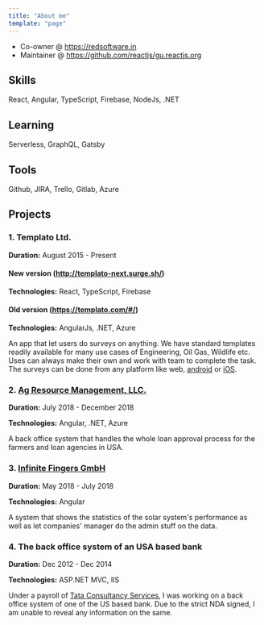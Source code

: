 ```yaml
---
title: "About me"
template: "page"
---
```


- Co-owner @ https://redsoftware.in
- Maintainer @ https://github.com/reactjs/gu.reactjs.org

## Skills

React, Angular, TypeScript, Firebase, NodeJs, .NET

## Learning

Serverless, GraphQL, Gatsby

## Tools

Github, JIRA, Trello, Gitlab, Azure

## Projects

### 1. Templato Ltd.

**Duration:** August 2015 - Present

#### New version (http://templato-next.surge.sh/)

**Technologies:** React, TypeScript, Firebase

#### Old version (https://templato.com/#/)

**Technologies:** AngularJs, .NET, Azure

An app that let users do surveys on anything. We have standard templates readily available for many use cases of Engineering, Oil Gas, Wildlife etc. Uses can always make their own and work with team to complete the task. The surveys can be done from any platform like web, [android](https://play.google.com/store/apps/details?id=com.templato.android.client) or [iOS](https://itunes.apple.com/us/app/templato-app/id1223067541?ls=1&mt=8).

### 2. [Ag Resource Management, LLC.](https://www.armlend.com/)

**Duration:** July 2018 - December 2018

**Technologies:** Angular, .NET, Azure

A back office system that handles the whole loan approval process for the farmers and loan agencies in USA.

### 3. [Infinite Fingers GmbH](https://www.infinitefingers.com/)

**Duration:** May 2018 - July 2018

**Technologies:** Angular

A system that shows the statistics of the solar system's performance as well as let companies' manager do the admin stuff on the data.

### 4. The back office system of an USA based bank

**Duration:** Dec 2012 - Dec 2014

**Technologies:** ASP.NET MVC, IIS

Under a payroll of [Tata Consultancy Services](https://www.tcs.com/), I was working on a back office system of one of the US based bank. Due to the strict NDA signed, I am unable to reveal any information on the same.
